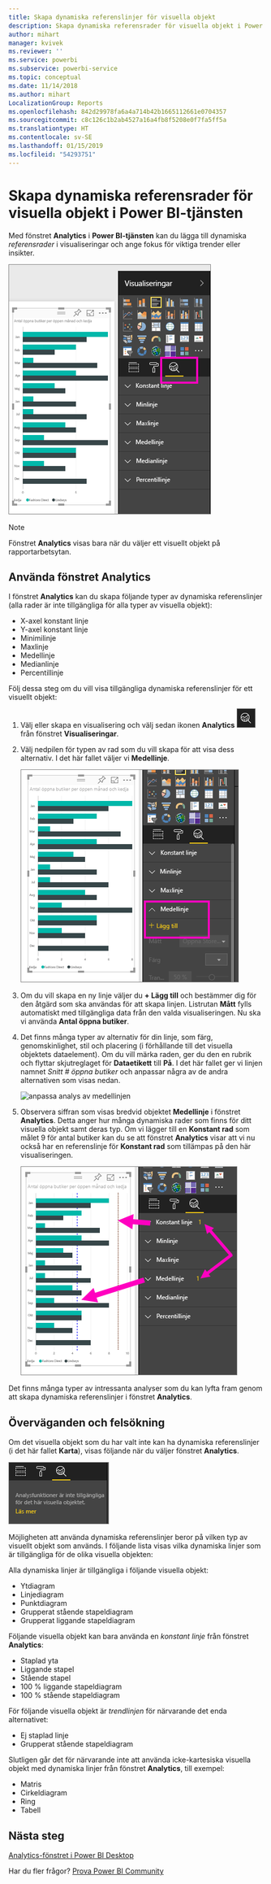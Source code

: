 ```yaml
---
title: Skapa dynamiska referenslinjer för visuella objekt
description: Skapa dynamiska referensrader för visuella objekt i Power BI-tjänsten
author: mihart
manager: kvivek
ms.reviewer: ''
ms.service: powerbi
ms.subservice: powerbi-service
ms.topic: conceptual
ms.date: 11/14/2018
ms.author: mihart
LocalizationGroup: Reports
ms.openlocfilehash: 842d29978fa6a4a714b42b1665112661e0704357
ms.sourcegitcommit: c8c126c1b2ab4527a16a4fb8f5208e0f7fa5ff5a
ms.translationtype: HT
ms.contentlocale: sv-SE
ms.lasthandoff: 01/15/2019
ms.locfileid: "54293751"
---
```

# <a name="create-dynamic-reference-lines-for-visuals-in-the-power-bi-service"></a>Skapa dynamiska referensrader för visuella objekt i Power BI-tjänsten

Med fönstret **Analytics** i **Power BI-tjänsten** kan du lägga till dynamiska *referensrader* i visualiseringar och ange fokus för viktiga trender eller insikter.

![](media/service-analytics-pane/power-bi-analytics-pane.png)

> [!NOTE]
> Fönstret **Analytics** visas bara när du väljer ett visuellt objekt på rapportarbetsytan.
> 
> 

## <a name="use-the-analytics-pane"></a>Använda fönstret Analytics
I fönstret **Analytics** kan du skapa följande typer av dynamiska referenslinjer (alla rader är inte tillgängliga för alla typer av visuella objekt):

* X-axel konstant linje
* Y-axel konstant linje
* Minimilinje
* Maxlinje
* Medellinje
* Medianlinje
* Percentillinje


Följ dessa steg om du vill visa tillgängliga dynamiska referenslinjer för ett visuellt objekt:

1. Välj eller skapa en visualisering och välj sedan ikonen **Analytics** ![](media/service-analytics-pane/power-bi-analytics-icon.png)från fönstret **Visualiseringar**.

2. Välj nedpilen för typen av rad som du vill skapa för att visa dess alternativ. I det här fallet väljer vi **Medellinje**.
   
   ![lägg till medellinje](media/service-analytics-pane/power-bi-add.png)

3. Om du vill skapa en ny linje väljer du **+ Lägg till** och bestämmer dig för den åtgärd som ska användas för att skapa linjen.  Listrutan **Mått** fylls automatiskt med tillgängliga data från den valda visualiseringen. Nu ska vi använda **Antal öppna butiker**.

5. Det finns många typer av alternativ för din linje, som färg, genomskinlighet, stil och placering (i förhållande till det visuella objektets dataelement). Om du vill märka raden, ger du den en rubrik och flyttar skjutreglaget för **Dataetikett** till **På**.  I det här fallet ger vi linjen namnet *Snitt # öppna butiker* och anpassar några av de andra alternativen som visas nedan.
   
   ![anpassa analys av medellinjen](media/service-analytics-pane/power-bi-average-line2.png)

1. Observera siffran som visas bredvid objektet **Medellinje** i fönstret **Analytics**. Detta anger hur många dynamiska rader som finns för ditt visuella objekt samt deras typ. Om vi lägger till en **Konstant rad** som målet 9 för antal butiker kan du se att fönstret **Analytics** visar att vi nu också har en referenslinje för **Konstant rad** som tillämpas på den här visualiseringen.
   
   ![](media/service-analytics-pane/power-bi-reference-lines.png)
   

Det finns många typer av intressanta analyser som du kan lyfta fram genom att skapa dynamiska referenslinjer i fönstret **Analytics**.

## <a name="considerations-and-troubleshooting"></a>Överväganden och felsökning

Om det visuella objekt som du har valt inte kan ha dynamiska referenslinjer (i det här fallet **Karta**), visas följande när du väljer fönstret **Analytics**.
   
![analys inte tillgänglig](media/service-analytics-pane/power-bi-no-lines.png)

Möjligheten att använda dynamiska referenslinjer beror på vilken typ av visuellt objekt som används. I följande lista visas vilka dynamiska linjer som är tillgängliga för de olika visuella objekten:

Alla dynamiska linjer är tillgängliga i följande visuella objekt:

* Ytdiagram
* Linjediagram
* Punktdiagram
* Grupperat stående stapeldiagram
* Grupperat liggande stapeldiagram

Följande visuella objekt kan bara använda en *konstant linje* från fönstret **Analytics**:

* Staplad yta
* Liggande stapel
* Stående stapel
* 100 % liggande stapeldiagram
* 100 % stående stapeldiagram

För följande visuella objekt är *trendlinjen* för närvarande det enda alternativet:

* Ej staplad linje
* Grupperat stående stapeldiagram

Slutligen går det för närvarande inte att använda icke-kartesiska visuella objekt med dynamiska linjer från fönstret **Analytics**, till exempel:

* Matris
* Cirkeldiagram
* Ring
* Tabell

## <a name="next-steps"></a>Nästa steg
[Analytics-fönstret i Power BI Desktop](desktop-analytics-pane.md)

Har du fler frågor? [Prova Power BI Community](http://community.powerbi.com/)


